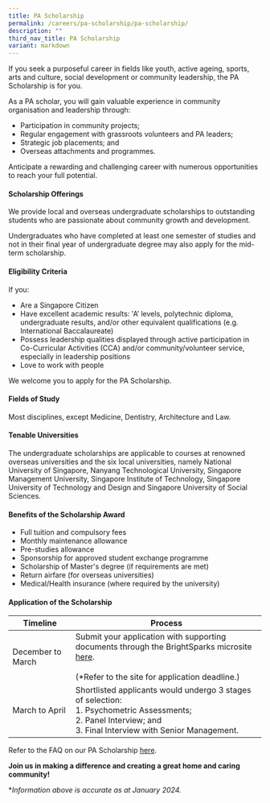 ```yaml
---
title: PA Scholarship
permalink: /careers/pa-scholarship/pa-scholarship/
description: ""
third_nav_title: PA Scholarship
variant: markdown
---
```

If you seek a purposeful career in fields like youth, active ageing, sports, arts and culture, social development or community leadership, the PA Scholarship is for you.

As a PA scholar, you will gain valuable experience in community organisation and leadership through:
* Participation in community projects;
* Regular engagement with grassroots volunteers and PA leaders;
* Strategic job placements; and 
* Overseas attachments and programmes. 

Anticipate a rewarding and challenging career with numerous opportunities to reach your full potential. 

#### Scholarship Offerings

We provide local and overseas undergraduate scholarships to outstanding students who are passionate about community growth and development.

Undergraduates who have completed at least one semester of studies and not in their final year of undergraduate degree may also apply for the mid-term scholarship.

#### Eligibility Criteria

If you:

* Are a Singapore Citizen 
* Have excellent academic results: 'A’ levels, polytechnic diploma, undergraduate results, and/or other equivalent qualifications (e.g. International Baccalaureate)
* Possess leadership qualities displayed through active participation in Co-Curricular Activities (CCA) and/or community/volunteer service, especially in leadership positions
* Love to work with people

We welcome you to apply for the PA Scholarship.

#### Fields of Study

Most disciplines, except Medicine, Dentistry, Architecture and Law.

#### Tenable Universities

The undergraduate scholarships are applicable to courses at renowned overseas universities and the six local universities, namely National University of Singapore, Nanyang Technological University, Singapore Management University, Singapore Institute of Technology, Singapore University of Technology and Design and Singapore University of Social Sciences.

#### Benefits of the Scholarship Award

* Full tuition and compulsory fees 
* Monthly maintenance allowance 
* Pre-studies allowance 
* Sponsorship for approved student exchange programme
* Scholarship of Master's degree (if requirements are met)
* Return airfare (for overseas universities) 
* Medical/Health insurance (where required by the university)


####  Application of the Scholarship

| Timeline | Process |
| --------- | -------- |
| December to March | Submit your application with supporting documents through the BrightSparks microsite [here](https://brightsparks.com.sg/profile/PA/index.php). <br><br> (*Refer to the site for application deadline.)  |
| March to April | Shortlisted applicants would undergo 3 stages of selection: <br> 1. Psychometric Assessments; <br> 2. Panel Interview; and <br> 3. Final Interview with Senior Management.  |

Refer to the FAQ on our PA Scholarship [here](/files/Careers/FAQs%20on%20PA%20Scholarship(internet).pdf).

**Join us in making a difference and creating a great home and caring community!**

**Information above is accurate as at January 2024.*

